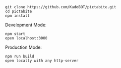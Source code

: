 
```
git clone https://github.com/KadoBOT/pictabite.git
cd pictabite
npm install
```

Development Mode:
```
npm start
open localhost:3000
```
Production Mode:
```
npm run build
open locally with any http-server
```

